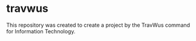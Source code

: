# travwus
This repository was created to create a project by the TravWus command for Information Technology. 
